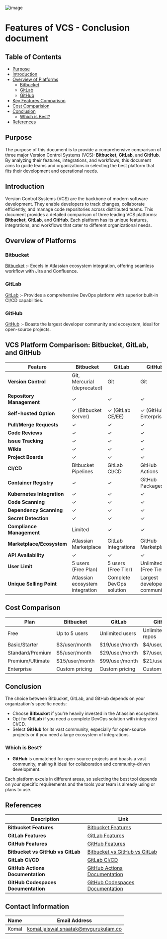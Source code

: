 ![image](https://github.com/user-attachments/assets/e8dbde5e-94e7-4ed5-9350-c54f27e6d490)

# Features of VCS - Conclusion document

## Table of Contents

- [Purpose](#purpose)
- [Introduction](#introduction)
- [Overview of Platforms](#overview-of-platforms)
  - [Bitbucket](#bitbucket)
  - [GitLab](#gitlab)
  - [GitHub](#github)
- [Key Features Comparison](#key-features-comparison)
- [Cost Cpmparision](#cost-comparision)
- [Conclusion](#conclusion)
  - [Which is Best?](#which-is-best)
- [References](#references)

## Purpose

The purpose of this document is to provide a comprehensive comparison of three major Version Control Systems (VCS): **Bitbucket**, **GitLab**, and **GitHub**. By analyzing their features, integrations, and workflows, this document aims to guide teams and organizations in selecting the best platform that fits their development and operational needs.

## Introduction

Version Control Systems (VCS) are the backbone of modern software development. They enable developers to track changes, collaborate efficiently, and manage code repositories across distributed teams. This document provides a detailed comparison of three leading VCS platforms: **Bitbucket**, **GitLab**, and **GitHub**. Each platform has its unique features, integrations, and workflows that cater to different organizational needs.

## Overview of Platforms

### Bitbucket

[Bitbucket](#bitbucket-link) :- Excels in Atlassian ecosystem integration, offering seamless workflow with Jira and Confluence.

### GitLab

[GitLab](#gitlab-link) :- Provides a comprehensive DevOps platform with superior built-in CI/CD capabilities.

### GitHub

[GitHub](#github-link) :- Boasts the largest developer community and ecosystem, ideal for open-source projects.


## VCS Platform Comparison: Bitbucket, GitLab, and GitHub


| Feature                    | Bitbucket                         | GitLab                   | GitHub                   |
|----------------------------|-----------------------------------|-------------------------|--------------------------|
| **Version Control**        | Git, Mercurial (deprecated)       | Git                     | Git                      |
| **Repository Management**   | ✓                                 | ✓                       | ✓                        |
| **Self-hosted Option**     | ✓ (Bitbucket Server)              | ✓ (GitLab CE/EE)       | ✓ (GitHub Enterprise)    |
| **Pull/Merge Requests**    | ✓                                 | ✓                       | ✓                        |
| **Code Reviews**           | ✓                                 | ✓                       | ✓                        |
| **Issue Tracking**         | ✓                                 | ✓                       | ✓                        |
| **Wikis**                  | ✓                                 | ✓                       | ✓                        |
| **Project Boards**         | ✓                                 | ✓                       | ✓                        |
| **CI/CD**                  | Bitbucket Pipelines               | GitLab CI/CD           | GitHub Actions           |
| **Container Registry**     | ✓                                 | ✓                       | GitHub Packages          |
| **Kubernetes Integration**  | ✓                                 | ✓                       | ✓                        |
| **Code Scanning**          | ✓                                 | ✓                       | ✓                        |
| **Dependency Scanning**    | ✓                                 | ✓                       | ✓                        |
| **Secret Detection**       | ✓                                 | ✓                       | ✓                        |
| **Compliance Management**  | Limited                           | ✓                       | ✓                        |
| **Marketplace/Ecosystem**  | Atlassian Marketplace             | GitLab Integrations     | GitHub Marketplace       |
| **API Availability**       | ✓                                 | ✓                       | ✓                        |
| **User Limit**             | 5 users (Free Plan)              | 5 users (Free Tier)     | Unlimited (Free Tier)    |
| **Unique Selling Point**   | Atlassian ecosystem integration    | Complete DevOps solution | Largest developer community |

## Cost Comparison

| Plan | Bitbucket | GitLab | GitHub |
|------|-----------|--------|--------|
| Free | Up to 5 users | Unlimited users | Unlimited public repos |
| Basic/Starter | $3/user/month | $19/user/month | $4/user/month |
| Standard/Premium | $5/user/month | $29/user/month | $7/user/month |
| Premium/Ultimate | $15/user/month | $99/user/month | $21/user/month |
| Enterprise | Custom pricing | Custom pricing | Custom pricing |


## Conclusion

The choice between Bitbucket, GitLab, and GitHub depends on your organization's specific needs:

- Choose **Bitbucket** if you're heavily invested in the Atlassian ecosystem.
- Opt for **GitLab** if you need a complete DevOps solution with integrated CI/CD.
- Select **GitHub** for its vast community, especially for open-source projects or if you need a large ecosystem of integrations.

### Which is Best?

- **GitHub** is unmatched for open-source projects and boasts a vast community, making it ideal for collaboration and community-driven development.

Each platform excels in different areas, so selecting the best tool depends on your specific requirements and the tools your team is already using or plans to use.

## References

| Description                              | Link                                                                                   |
|------------------------------------------|----------------------------------------------------------------------------------------|
| **Bitbucket Features**                   | [Bitbucket Features](https://bitbucket.org/product/features)                           |
| **GitLab Features**                      | [GitLab Features](https://about.gitlab.com/features/)                                  |
| **GitHub Features**                      | [GitHub Features](https://github.com/features)                                        |
| **Bitbucket vs GitHub vs GitLab**        | [Bitbucket vs GitHub vs GitLab](https://www.atlassian.com/software-development/version-control/bitbucket-vs-github-vs-gitlab) |
| **GitLab CI/CD**                        | [GitLab CI/CD](https://about.gitlab.com/stages-devops-lifecycle/continuous-integration/) |
| **GitHub Actions Documentation**         | [GitHub Actions Documentation](https://docs.github.com/en/actions)                     |
| **GitHub Codespaces Documentation**      | [GitHub Codespaces Documentation](https://docs.github.com/en/codespaces)               |


## Contact Information
|Name|Email Address|
|:---:|:---:|
|Komal|komal.jaiswal.snaatak@mygurukulam.co|
